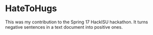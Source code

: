 # HateToHugs
This was my contribution to the Spring 17 HackISU hackathon. It turns negative sentences in a text document into positive ones.
